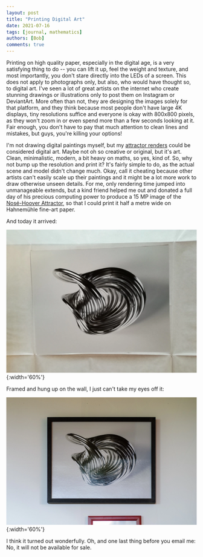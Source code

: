 ```yaml
---
layout: post
title: "Printing Digital Art"
date: 2021-07-16
tags: [journal, mathematics]
authors: [Bob]
comments: true
---
```

Printing on high quality paper, especially in the digital age, is a very satisfying thing to do -- you can lift it up, feel the weight and texture, and most importantly, you don't stare directly into the LEDs of a screen.
This does not apply to photographs only, but also, who would have thought so, to digital art.
I've seen a lot of great artists on the internet who create stunning drawings or illustrations only to post them on Instagram or DeviantArt.
More often than not, they are designing the images solely for that platform, and they think because most people don't have large 4K displays, tiny resolutions suffice and everyone is okay with 800x800 pixels, as they won't zoom in or even spend more than a few seconds looking at it.
Fair enough, you don't have to pay that much attention to clean lines and mistakes, but guys, you're killing your options!

I'm not drawing digital paintings myself, but my [attractor renders](/projects/chaotic-shapes) could be considered digital art.
Maybe not oh so creative or original, but it's art.
Clean, minimalistic, modern, a bit heavy on maths, so yes, kind of.
So, why not bump up the resolution and print it?
It's fairly simple to do, as the actual scene and model didn't change much.
Okay, call it cheating because other artists can't easily scale up their paintings and it might be a lot more work to draw otherwise unseen details.
For me, only rendering time jumped into unmanageable extends, but a kind friend helped me out and donated a full day of his precious computing power to produce a 15 MP image of the [Nosé-Hoover Attractor](/projects/chaotic-shapes/nosé-hoover), so that I could print it half a metre wide on Hahnemühle fine-art paper.

And today it arrived:

![Printed Nosé-Hoover Attractor](/assets/images/attractor-print.webp){:width='60%'}

Framed and hung up on the wall, I just can't take my eyes off it:

![Printed Nosé-Hoover Attractor](/assets/images/attractor-print-framed.webp){:width='60%'}

I think it turned out wonderfully.
Oh, and one last thing before you email me: No, it will not be available for sale.
